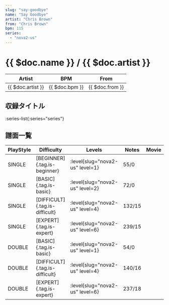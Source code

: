 ```yaml
---
slug: "say-goodbye"
name: "Say Goodbye"
artist: "Chris Brown"
from: "Chris Brown"
bpm: 115
series:
  - "nova2-us"
---
```


# {{ $doc.name }} / {{ $doc.artist }}

|Artist|BPM|From|
|------|---|----|
|{{ $doc.artist }}|{{ $doc.bpm }}|{{ $doc.from }}|

## 収録タイトル

:series-list{:series="series"}

## 譜面一覧

|PlayStyle|Difficulty|Levels|Notes|Movie|
|---------|----------|------|-----|-----|
|SINGLE|[BEGINNER]{.tag.is-beginner}|<div class="field is-grouped is-grouped-multiline"> :level{slug="nova2-us" level=1}</div>|55/0||
|SINGLE|[BASIC]{.tag.is-basic}|<div class="field is-grouped is-grouped-multiline"> :level{slug="nova2-us" level=2}</div>|72/0||
|SINGLE|[DIFFICULT]{.tag.is-difficult}|<div class="field is-grouped is-grouped-multiline"> :level{slug="nova2-us" level=4}</div>|132/15||
|SINGLE|[EXPERT]{.tag.is-expert}|<div class="field is-grouped is-grouped-multiline"> :level{slug="nova2-us" level=6}</div>|239/15||
|DOUBLE|[BASIC]{.tag.is-basic}|<div class="field is-grouped is-grouped-multiline"> :level{slug="nova2-us" level=1}</div>|54/0||
|DOUBLE|[DIFFICULT]{.tag.is-difficult}|<div class="field is-grouped is-grouped-multiline"> :level{slug="nova2-us" level=4}</div>|140/16||
|DOUBLE|[EXPERT]{.tag.is-expert}|<div class="field is-grouped is-grouped-multiline"> :level{slug="nova2-us" level=6}</div>|237/18||
